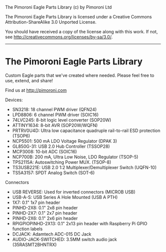 The Pimoroni Eagle Parts Library (c) by Pimoroni Ltd

The Pimoroni Eagle Parts Library is licensed under a
Creative Commons Attribution-ShareAlike 3.0 Unported License.

You should have received a copy of the license along with this
work.  If not, see <http://creativecommons.org/licenses/by-sa/3.0/>.

-----------------------------------------------------------------------------

The Pimoroni Eagle Parts Library
================================

Custom Eagle parts that we've created where needed. Please feel free 
to use, extend, and share!

Find us at http://pimoroni.com

Devices:

- SN3218: 18 channel PWM driver (QFN24)
- LPD8806: 6 channel PWM driver (SOIC16)
- 74LVC245: 8-bit logic level converter (SOP20W)
- ATTINY1634: 8-bit AVR (SOP20W/WQFN)
- PRTRV0U4D: Ultra low capacitance quadruple rail-to-rail ESD protection (TSOP6)
- NCP5501: 500 mA LDO Voltage Regulator (DPAK 3)
- GL850G-31: USB 2.0 Hub Controller (TSSOP28)
- MCP3008: 10-bit ADC (SOIC16)
- NCP700B: 200 mA, Ultra Low Noise, LDO Regulator (TSOP-5)
- TPS2115A: Autoswitching Power MUX. (TSOP-8)
- TS3USB221E: USB 2.0 1:2 Multiplexer/Demultiplexer Switch (UQFN-10)
- TS5A3157: SPDT Analog Switch (SOT-6)

Connectors

- USB REVERSE: Used for inverted connectors (MICROB USB)
- USB-A-S: USB Series A Hole Mounted (USB A PTH)
- 1X7: 0.1" 1x7 pin header
- PINHD-2X8: 0.1" 2x8 pin header
- PINHD-2X7: 0.1" 2x7 pin header
- PINHD-2X6: 0.1" 2x6 pin header
- RPIGPIOPINHD-2X13: 0.1" 2x13 pin header with Raspberry Pi GPIO function labels
- DCJACK: Adamtech ADC-015 DC Jack
- AUDIO-JACK-SWITCHED: 3.5MM switch audio jack (35RASMT2BHNTRX)

